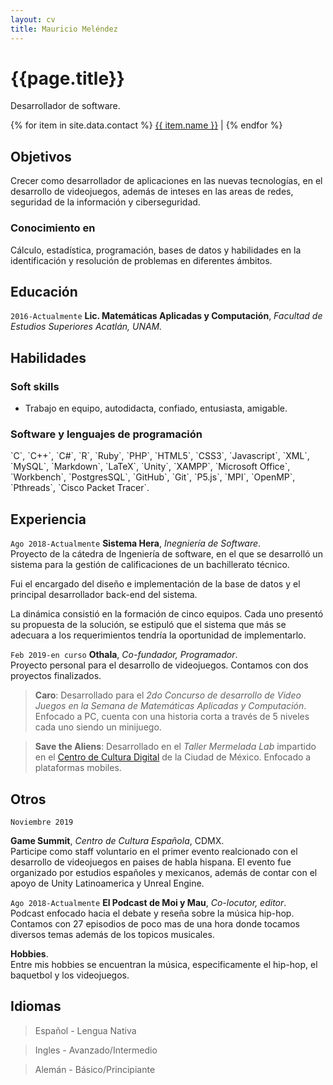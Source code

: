 ```yaml
---
layout: cv
title: Mauricio Meléndez
---
```

# {{page.title}}
Desarrollador de software.

<div id="webaddress">
{% for item in site.data.contact %}
  <a href="{{ item.link }}"><i class="{{ item.class }}"></i> {{ item.name }}</a> |
{% endfor %}
</div>

## Objetivos

Crecer como desarrollador de aplicaciones en las nuevas tecnologías, en el desarrollo de videojuegos, además de inteses en las areas de  redes, seguridad de la información y ciberseguridad.

### Conocimiento en

Cálculo, estadística, programación, bases de datos y habilidades en la identificación y resolución de problemas en diferentes ámbitos.

## Educación

`2016-Actualmente`
**Lic. Matemáticas Aplicadas y Computación**, *Facultad de Estudios Superiores Acatlán, UNAM.*

## Habilidades

### Soft skills
- Trabajo en equipo, autodidacta, confiado, entusiasta, amigable.

### Software y lenguajes de programación
<div class="code-aparte"> `C`, `C++`, `C#`, `R`, `Ruby`, `PHP`, `HTML5`, `CSS3`, `Javascript`, `XML`, `MySQL`, `Markdown`, `LaTeX`, `Unity`, `XAMPP`, `Microsoft Office`, `Workbench`, `PostgresSQL`, `GitHub`, `Git`, `P5.js`, `MPI`, `OpenMP`, `Pthreads`, `Cisco Packet Tracer`. </div>

## Experiencia

`Ago 2018-Actualmente`
**Sistema Hera**, *Inegniería de Software*.<br/>
Proyecto de la cátedra de Ingeniería de software, en el que se desarrolló un sistema para la gestión de calificaciones de un bachillerato técnico.

Fui el encargado del diseño e implementación de la base de datos y el principal desarrollador back-end del sistema.

La dinámica consistió en la formación de cinco equipos. Cada uno presentó su propuesta de la solución, se estipuló que el sistema que más se adecuara a los requerimientos tendría la oportunidad de implementarlo.


`Feb 2019-en curso`
**Othala**, *Co-fundador, Programador*.<br/>
Proyecto personal para el desarrollo de videojuegos.
Contamos con dos proyectos  finalizados.

  > **Caro**: Desarrollado para el *2do Concurso de desarrollo de Video Juegos en la Semana de Matemáticas Aplicadas y Computación*. Enfocado a PC, cuenta con una historia corta a través de 5 niveles cada uno siendo un minijuego.

  > **Save the Aliens**: Desarrollado en el *Taller Mermelada Lab* impartido en el [Centro de Cultura Digital](https://centroculturadigital.mx/) de la Ciudad de México. Enfocado a plataformas mobiles.

## Otros
`Noviembre 2019`

**Game Summit**, *Centro de Cultura Española*, CDMX.<br/>
Participe como staff voluntario en el primer evento realcionado con el desarrollo de videojuegos en paises de habla hispana. El evento fue organizado por estudios españoles y mexicanos, además de contar con el apoyo de Unity Latinoamerica y Unreal Engine.

`Ago 2018-Actualmente`
**El Podcast de Moi y Mau**, *Co-locutor, editor*.<br/>
Podcast enfocado hacia el debate y reseña sobre la música hip-hop. Contamos con 27 episodios de poco mas de una hora donde tocamos diversos temas además de los topicos musicales.

**Hobbies**.<br/>
Entre mis hobbies se encuentran la música, especificamente el hip-hop, el baquetbol y los videojuegos.


## Idiomas
  > Español - Lengua Nativa

  > Ingles - Avanzado/Intermedio

  > Alemán - Básico/Principiante

<!-- ### Footer

Last updated: May 2013 -->

